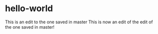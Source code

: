# hello-world
This is an edit to the one saved in master
This is now an edit of the edit of the one saved in master!
